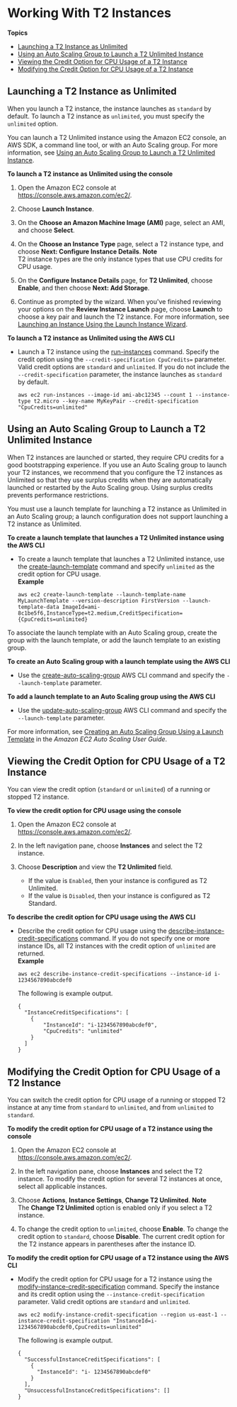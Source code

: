 # Working With T2 Instances<a name="t2-how-to"></a>

**Topics**
+ [Launching a T2 Instance as Unlimited](#launch-t2)
+ [Using an Auto Scaling Group to Launch a T2 Unlimited Instance](#t2-auto-scaling-grp)
+ [Viewing the Credit Option for CPU Usage of a T2 Instance](#describe-t2)
+ [Modifying the Credit Option for CPU Usage of a T2 Instance](#modify-t2)

## Launching a T2 Instance as Unlimited<a name="launch-t2"></a>

When you launch a T2 instance, the instance launches as `standard` by default\. To launch a T2 instance as `unlimited`, you must specify the `unlimited` option\.

You can launch a T2 Unlimited instance using the Amazon EC2 console, an AWS SDK, a command line tool, or with an Auto Scaling group\. For more information, see [Using an Auto Scaling Group to Launch a T2 Unlimited Instance](#t2-auto-scaling-grp)\.

**To launch a T2 instance as Unlimited using the console**

1. Open the Amazon EC2 console at [https://console\.aws\.amazon\.com/ec2/](https://console.aws.amazon.com/ec2/)\.

1. Choose **Launch Instance**\.

1. On the **Choose an Amazon Machine Image \(AMI\)** page, select an AMI, and choose **Select**\.

1. On the **Choose an Instance Type** page, select a T2 instance type, and choose **Next: Configure Instance Details**\.
**Note**  
T2 instance types are the only instance types that use CPU credits for CPU usage\.

1. On the **Configure Instance Details** page, for **T2 Unlimited**, choose **Enable**, and then choose **Next: Add Storage**\.

1. Continue as prompted by the wizard\. When you've finished reviewing your options on the **Review Instance Launch** page, choose **Launch** to choose a key pair and launch the T2 instance\. For more information, see [Launching an Instance Using the Launch Instance Wizard](launching-instance.md)\.

**To launch a T2 instance as Unlimited using the AWS CLI**
+ Launch a T2 instance using the [run\-instances](http://docs.aws.amazon.com/cli/latest/reference/ec2/run-instances.html) command\. Specify the credit option using the `--credit-specification CpuCredits=` parameter\. Valid credit options are `standard` and `unlimited`\. If you do not include the `--credit-specification` parameter, the instance launches as `standard` by default\.

  ```
  aws ec2 run-instances --image-id ami-abc12345 --count 1 --instance-type t2.micro --key-name MyKeyPair --credit-specification "CpuCredits=unlimited"
  ```

## Using an Auto Scaling Group to Launch a T2 Unlimited Instance<a name="t2-auto-scaling-grp"></a>

When T2 instances are launched or started, they require CPU credits for a good bootstrapping experience\. If you use an Auto Scaling group to launch your T2 instances, we recommend that you configure the T2 instances as Unlimited so that they use surplus credits when they are automatically launched or restarted by the Auto Scaling group\. Using surplus credits prevents performance restrictions\.

You must use a launch template for launching a T2 instance as Unlimited in an Auto Scaling group; a launch configuration does not support launching a T2 instance as Unlimited\.

**To create a launch template that launches a T2 Unlimited instance using the AWS CLI**
+ To create a launch template that launches a T2 Unlimited instance, use the [create\-launch\-template](http://docs.aws.amazon.com/cli/latest/reference/ec2/create-launch-template.html) command and specify `unlimited` as the credit option for CPU usage\.  
**Example**  

  ```
  aws ec2 create-launch-template --launch-template-name MyLaunchTemplate --version-description FirstVersion --launch-template-data ImageId=ami-8c1be5f6,InstanceType=t2.medium,CreditSpecification={CpuCredits=unlimited}
  ```

To associate the launch template with an Auto Scaling group, create the group with the launch template, or add the launch template to an existing group\.

**To create an Auto Scaling group with a launch template using the AWS CLI**
+ Use the [create\-auto\-scaling\-group](http://docs.aws.amazon.com/cli/latest/reference/autoscaling/create-auto-scaling-group.html) AWS CLI command and specify the `--launch-template` parameter\. 

**To add a launch template to an Auto Scaling group using the AWS CLI**
+ Use the [update\-auto\-scaling\-group](http://docs.aws.amazon.com/cli/latest/reference/autoscaling/update-auto-scaling-group.html) AWS CLI command and specify the `--launch-template` parameter\. 

For more information, see [Creating an Auto Scaling Group Using a Launch Template](http://docs.aws.amazon.com/autoscaling/ec2/userguide/create-asg-launch-template.html) in the *Amazon EC2 Auto Scaling User Guide*\.

## Viewing the Credit Option for CPU Usage of a T2 Instance<a name="describe-t2"></a>

You can view the credit option \(`standard` or `unlimited`\) of a running or stopped T2 instance\.

**To view the credit option for CPU usage using the console**

1. Open the Amazon EC2 console at [https://console\.aws\.amazon\.com/ec2/](https://console.aws.amazon.com/ec2/)\.

1. In the left navigation pane, choose **Instances** and select the T2 instance\.

1. Choose **Description** and view the **T2 Unlimited** field\.
   + If the value is `Enabled`, then your instance is configured as T2 Unlimited\.
   + If the value is `Disabled`, then your instance is configured as T2 Standard\.

**To describe the credit option for CPU usage using the AWS CLI**
+ Describe the credit option for CPU usage using the [describe\-instance\-credit\-specifications](http://docs.aws.amazon.com/cli/latest/reference/ec2/describe-instance-credit-specifications.html) command\. If you do not specify one or more instance IDs, all T2 instances with the credit option of `unlimited` are returned\.  
**Example**  

  ```
  aws ec2 describe-instance-credit-specifications --instance-id i-1234567890abcdef0
  ```

  The following is example output\.

  ```
  {
    "InstanceCreditSpecifications": [
      {
          "InstanceId": "i-1234567890abcdef0",
          "CpuCredits": "unlimited"
      }
    ]
  }
  ```

## Modifying the Credit Option for CPU Usage of a T2 Instance<a name="modify-t2"></a>

You can switch the credit option for CPU usage of a running or stopped T2 instance at any time from `standard` to `unlimited`, and from `unlimited` to `standard`\.

**To modify the credit option for CPU usage of a T2 instance using the console**

1. Open the Amazon EC2 console at [https://console\.aws\.amazon\.com/ec2/](https://console.aws.amazon.com/ec2/)\.

1. In the left navigation pane, choose **Instances** and select the T2 instance\. To modify the credit option for several T2 instances at once, select all applicable instances\.

1. Choose **Actions**, **Instance Settings**, **Change T2 Unlimited**\.
**Note**  
The **Change T2 Unlimited** option is enabled only if you select a T2 instance\.

1. To change the credit option to `unlimited`, choose **Enable**\. To change the credit option to `standard`, choose **Disable**\. The current credit option for the T2 instance appears in parentheses after the instance ID\.

**To modify the credit option for CPU usage of a T2 instance using the AWS CLI**
+ Modify the credit option for CPU usage for a T2 instance using the [modify\-instance\-credit\-specification](http://docs.aws.amazon.com/cli/latest/reference/ec2/modify-instance-credit-specification.html) command\. Specify the instance and its credit option using the `--instance-credit-specification` parameter\. Valid credit options are `standard` and `unlimited`\.

  ```
  aws ec2 modify-instance-credit-specification --region us-east-1 --instance-credit-specification "InstanceId=i-1234567890abcdef0,CpuCredits=unlimited"
  ```

  The following is example output\.

  ```
  {
    "SuccessfulInstanceCreditSpecifications": [
      {
        "InstanceId": "i- 1234567890abcdef0"
      }
    ],
    "UnsuccessfulInstanceCreditSpecifications": []
  }
  ```